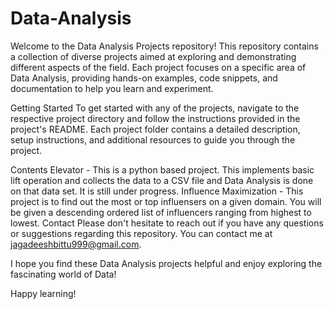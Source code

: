 # Data-Analysis

Welcome to the Data Analysis Projects repository! This repository contains a collection of diverse projects aimed at exploring and demonstrating different aspects of the field. Each project focuses on a specific area of Data Analysis, providing hands-on examples, code snippets, and documentation to help you learn and experiment.

Getting Started
To get started with any of the projects, navigate to the respective project directory and follow the instructions provided in the project's README. Each project folder contains a detailed description, setup instructions, and additional resources to guide you through the project.

Contents
Elevator  -  This is a python based project. This implements basic lift operation and collects the data to a CSV file and Data Analysis is done on that data set. It is still under progress. 
Influence Maximization  -  This project is to find out the most or top influensers on a given domain. You will be given a descending ordered list of influencers ranging from highest to lowest. 
Contact
Please don't hesitate to reach out if you have any questions or suggestions regarding this repository. You can contact me at jagadeeshbittu999@gmail.com.

I hope you find these Data Analysis projects helpful and enjoy exploring the fascinating world of Data!

Happy learning!
